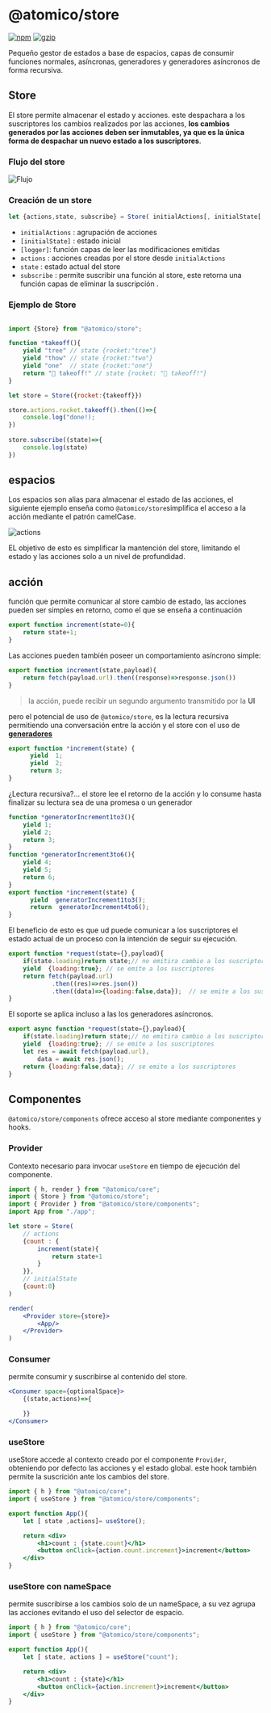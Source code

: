 # @atomico/store

[![npm](https://badgen.net/npm/v/@atomico/store)](http://npmjs.com/@atomico/store)
[![gzip](https://badgen.net/bundlephobia/minzip/@atomico/store)](https://bundlephobia.com/result?p=@atomico/store)

Pequeño gestor de estados  a base de espacios, capas de consumir funciones normales, asíncronas, generadores y generadores asíncronos de forma recursiva.

## Store

El store permite almacenar el estado y acciones. este despachara a los suscriptores los cambios realizados por las acciones, **los cambios generados por las acciones deben ser inmutables, ya que es la única forma de despachar un nuevo estado a los suscriptores**.

### Flujo del store

![Flujo](../../assets/flow.png)

### Creación de un store

```js
let {actions,state, subscribe} = Store( initialActions[, initialState[, logger]]);
```

- `initialActions` : agrupación de acciones
- `[initialState]` : estado inicial
- `[logger]`: función capas de leer las modificaciones emitidas 
- `actions` : acciones creadas por el store desde `initialActions`
- `state` : estado actual del store
- `subscribe` : permite suscribir una función al store, este retorna una función capas de eliminar la suscripción .

### Ejemplo de Store

```js

import {Store} from "@atomico/store";

function *takeoff(){
    yield "tree" // state {rocket:"tree"}
    yield "thow" // state {rocket:"two"}
    yield "one"  // state {rocket:"one"}
    return "🚀 takeoff!" // state {rocket: "🚀 takeoff!"}
}

let store = Store({rocket:{takeoff}})

store.actions.rocket.takeoff().then(()=>{
    console.log("done!);
})
    
store.subscribe((state)=>{
    console.log(state) 
})

```

## espacios

Los espacios son alias para almacenar el estado de las acciones, el siguiente ejemplo enseña como `@atomico/store`simplifica el acceso a la acción mediante el patrón camelCase.

![actions](../../assets/actions.png)

EL objetivo de esto es simplificar la mantención del store, limitando el estado y las acciones solo a un nivel de profundidad.

## acción

función que permite comunicar al store cambio de estado, las acciones pueden ser simples en retorno, como el que se enseña a continuación

```js
export function increment(state=0){
    return state+1;
}
```

Las acciones pueden también poseer un comportamiento asíncrono simple:

```js
export function increment(state,payload){
    return fetch(payload.url).then((response)=>response.json())
}
```

> la acción, puede recibir un segundo argumento transmitido por la **UI** 

pero el potencial de uso de `@atomico/store`, es la lectura recursiva permitiendo una conversación entre la acción y el store con el uso de [**generadores**](https://developer.mozilla.org/es/docs/Web/JavaScript/Referencia/Objetos_globales/Generador)

```js
export function *increment(state) { 
	  yield  1;
	  yield  2;
	  return 3;
}
```

¿Lectura recursiva?... el store lee el retorno de la acción y lo consume hasta finalizar su lectura sea de una promesa o un generador

```js
function *generatorIncrement1to3(){
    yield 1;
    yield 2;
    return 3;
}
function *generatorIncrement3to6(){
    yield 4;
    yield 5;
    return 6;
}
export function *increment(state) { 
	  yield  generatorIncrement1to3();
	  return  generatorIncrement4to6();
}
```

El beneficio de esto es que ud puede comunicar a los suscriptores el estado actual de un proceso con la intención de seguir su ejecución.

```js
export function *request(state={},payload){
    if(state.loading)return state;// no emitira cambio a los suscriptores
    yield  {loading:true}; // se emite a los suscriptores
    return fetch(payload.url)
    		.then((res)=>res.json())
    		.then((data)=>{loading:false,data});  // se emite a los suscriptores
}
```

El soporte se aplica incluso a las los generadores asíncronos.

```js
export async function *request(state={},payload){
    if(state.loading)return state;// no emitira cambio a los suscriptores
    yield  {loading:true}; // se emite a los suscriptores
    let res = await fetch(payload.url),
        data = await res.json();
    return {loading:false,data}; // se emite a los suscriptores
} 
```
## Componentes

`@atomico/store/components` ofrece acceso al store mediante componentes y hooks.

### Provider

Contexto necesario para invocar `useStore` en tiempo de ejecución del componente.

```jsx
import { h, render } from "@atomico/core";
import { Store } from "@atomico/store";
import { Provider } from "@atomico/store/components";
import App from "./app";

let store = Store(
    // actions
    {count : {
        increment(state){
            return state+1
        }
    }},
    // initialState
    {count:0}
)

render(
    <Provider store={store}>
        <App/>
    </Provider>
)
```

### Consumer

permite consumir y suscribirse al contenido del store.

```jsx
<Consumer space={optionalSpace}>
    {(state,actions)=>{

    }}
</Consumer>
```

### useStore

useStore accede al contexto creado por el componente `Provider`, obteniendo por defecto las acciones y el estado global. este hook también permite la suscrición ante los cambios del store.

```jsx
import { h } from "@atomico/core";
import { useStore } from "@atomico/store/components";

export function App(){
    let [ state ,actions]= useStore();

    return <div>
        <h1>count : {state.count}</h1>
        <button onClick={action.count.increment}>increment</button>  
    </div>
}
```

### useStore con nameSpace

permite suscribirse a los cambios solo de un nameSpace, a su vez agrupa las acciones evitando el uso del selector de espacio.

```jsx
import { h } from "@atomico/core";
import { useStore } from "@atomico/store/components";

export function App(){
    let [ state, actions ] = useStore("count");

    return <div>
        <h1>count : {state}</h1>
        <button onClick={action.increment}>increment</button>  
    </div>
}
```